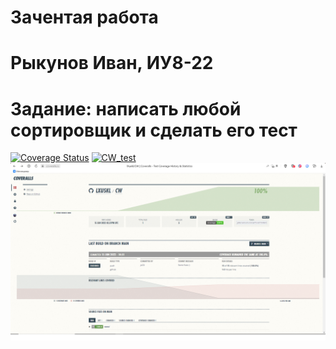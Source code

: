 # Зачентая работа

# Рыкунов Иван, ИУ8-22

# Задание: написать любой сортировщик и сделать его тест

[![Coverage Status](https://coveralls.io/repos/github/lXuskl/CW/badge.svg?branch=main)](https://coveralls.io/github/lXuskl/CW?branch=main)
[![CW_test](https://github.com/lXuskl/CW/actions/workflows/CW.yml/badge.svg)](https://github.com/lXuskl/CW/actions/workflows/CW.yml)
![Иллюстрация к Coveralls](https://github.com/lXuskl/CW/blob/main/Coveralls.png)

